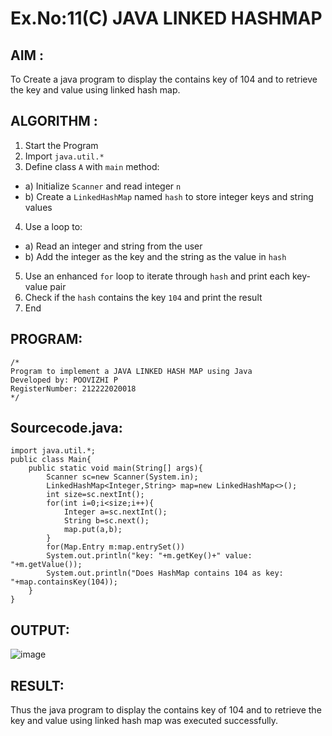 # Ex.No:11(C)             JAVA LINKED HASHMAP
 ## AIM :

To Create a java program to display the contains key of 104 and to retrieve the key and value using linked hash map.

## ALGORITHM :

1.	Start the Program
2.	Import `java.util.*`
3.	Define class `A` with `main` method:
-	a) Initialize `Scanner` and read integer `n`
-	b) Create a `LinkedHashMap` named `hash` to store integer keys and string values
4.	Use a loop to:
-	a) Read an integer and string from the user
-	b) Add the integer as the key and the string as the value in `hash`
5.	Use an enhanced `for` loop to iterate through `hash` and print each key-value pair
6.	Check if the `hash` contains the key `104` and print the result
7.	End


## PROGRAM:
 ```
/*
Program to implement a JAVA LINKED HASH MAP using Java
Developed by: POOVIZHI P
RegisterNumber: 212222020018
*/
```

## Sourcecode.java:
```
import java.util.*;
public class Main{
    public static void main(String[] args){
        Scanner sc=new Scanner(System.in);
        LinkedHashMap<Integer,String> map=new LinkedHashMap<>();
        int size=sc.nextInt();
        for(int i=0;i<size;i++){
            Integer a=sc.nextInt();
            String b=sc.next();
            map.put(a,b);
        }
        for(Map.Entry m:map.entrySet())
        System.out.println("key: "+m.getKey()+" value: "+m.getValue());
        System.out.println("Does HashMap contains 104 as key: "+map.containsKey(104));
    }
}
```




## OUTPUT:
![image](https://github.com/user-attachments/assets/907772c5-d450-45ad-98fd-c548bcbdbebd)



## RESULT:
Thus the  java program to display the contains key of 104 and to retrieve the key and value using linked hash map was executed successfully.








